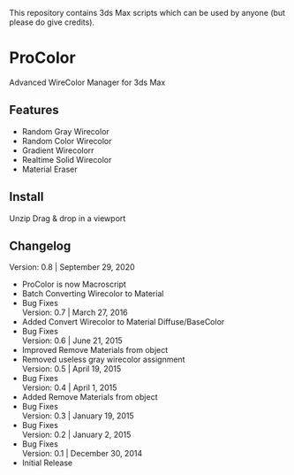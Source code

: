 This repository contains 3ds Max scripts which can be used by anyone (but please do give credits).

# ProColor
Advanced WireColor Manager for 3ds Max

## Features

- Random Gray Wirecolor
- Random Color Wirecolor
- Gradient Wirecolorr
- Realtime Solid Wirecolor
- Material Eraser

## Install
Unzip
Drag & drop in a viewport
 


## Changelog

Version: 0.8 | September 29, 2020
- ProColor is now Macroscript
- Batch Converting Wirecolor to Material
- Bug Fixes  
Version: 0.7 | March 27, 2016
- Added Convert Wirecolor to Material Diffuse/BaseColor
- Bug Fixes  
Version: 0.6 | June 21, 2015
- Improved Remove Materials from object
- Removed useless gray wirecolor assignment  
Version: 0.5 | April 19, 2015
- Bug Fixes  
Version: 0.4 | April 1, 2015
- Added Remove Materials from object
- Bug Fixes  
Version: 0.3 | January 19, 2015
- Bug Fixes  
Version: 0.2 | January 2, 2015
- Bug Fixes  
Version: 0.1 | December 30, 2014
- Initial Release  
